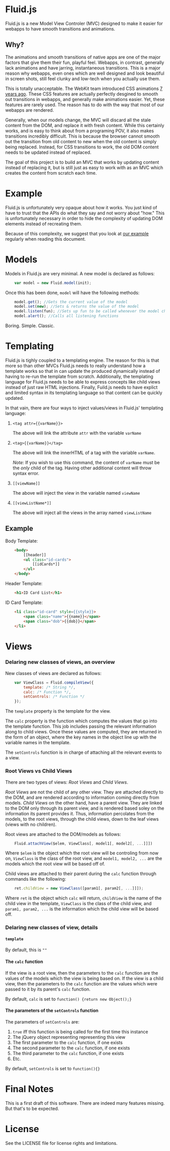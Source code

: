 Fluid.js
========

Fluid.js is a new Model View Controler (MVC) designed to make it easier for
webapps to have smooth transitions and animations.

Why?
----

The animations and smooth transitions of native apps are one of the major
factors that give them their fun, playful feel.  Webapps, in contrast,
generally lack animations and have jarring, instantaneous transitions.  This
is a major reason why webapps, even ones which are well designed and look
beautiful in screen shots, still feel clunky and low-tech when you actually
use them.

This is totally unacceptable.  The WebKit team introduced CSS animations
[7 years ago](https://www.webkit.org/blog/138/css-animation/).  These CSS
features are actually perfectly desgined to smooth out transitions in
webapps, and generally make animations easier.  Yet, these features are
rarely used.  The reason has to do with the way that most of our webapps
are rendered.

Generally, when our models change, the MVC will discard all the stale content
from the DOM, and replace it with fresh content.  While this certainly works,
and is easy to think about from a programing POV, it also makes transitions
incredibly difficult.  This is because the browser cannot smooth out the
transition from old content to new when the old content is simply being
replaced.  Instead, for CSS transitions to work, the old DOM content needs
to be updated instead of replaced.

The goal of this project is to build an MVC that works by updating content
instead of replacing it, but is still just as easy to work with as an MVC
which creates the content from scratch each time.

Example
=======

Fluid.js is unfortunately very opaque about how it works.  You just kind of
have to trust that the APIs do what they say and not worry about "how."  This
is unfortunately necessary in order to hide the complexity of updating DOM
elements instead of recreating them.

Because of this complexity, we suggest that you look at [our example]()
regularly when reading this document.

Models
======

Models in Fluid.js are very minimal.  A new model is declared as follows:
```js
	var model = new Fluid.model(init);
```

Once this has been done, `model` will have the following methods:

```js
	model.get(); //Gets the current value of the model
	model.set(new); //Sets & returns the value of the model
	model.listen(fun); //Sets up fun to be called whenever the model changes
	model.alert(); //Calls all listening functions
```

Boring.  Simple.  Classic.

Templating
==========

Fluid.js is tighly coupled to a templating engine.  The reason for this is
that more so than other MVCs Fluid.js needs to really understand how a
template works so that in can update the produced dynamically instead of
having to re-run the template from scratch.  Additionally, the templating
language for Fluid.js needs to be able to express concepts like child views
instead of just raw HTML injections.  Finally, Fuild.js needs to have explict
and limited syntax in its templating language so that content can be quickly
updated.

In that vain, there are four ways to inject values/views in Fluid.js'
templating language:

1.	`<tag attr={{varName}}>`

	The above will link the attribute `attr` with the variable `varName`

2.	`<tag>{{varName}}</tag>`

	The above will link the innerHTML of a tag with the variable `varName`.

	*Note:* If you wish to use this command, the content of `varName` must be
	the *only* child of the tag.  Having other additional content will throw
	syntax error.

3.	`[[viewName]]`

	The above will inject the view in the variable named `viewName`

4.	`[[viewListName*]]`

	The above will inject all the views in the array named `viewListName`


Example
-------

Body Template:

```html
	<body>
		[[header]]
		<ul class="id-cards">
			[[idCards*]]
		</ul>
	</body>
```

Header Template:

```html
	<h1>ID Card List</h1>
```

ID Card Template:

```html
	<li class="id-card" style={{style}}>
		<span class="name">{{name}}</span>
		<span class="dob">{{dob}}</span>
	</li>
```

Views
=====

### Delaring new classes of views, an overview

New classes of views are declared as follows:

```js
	var ViewClass = Fluid.compileView({
		template: /* String */,
		calc: /* Function */,
		setControls: /* Function */
	});
```

The `template` property is the template for the view.

The `calc` property is the function which computes the values that go into
the template function.  This job includes passing the relevant information
along to child views.  Once these values are computed, they are returned in
the form of an object, where the key names in the object line up with the
variable names in the template.

The `setControls` function is in charge of attaching all the relevant events
to a view.

### Root Views vs Child Views

There are two types of views: *Root Views* and *Child Views*.

*Root Views* are not the child of any other view.  They are attached directly
to the DOM, and are rendered according to information coming directly from
models.  *Child Views* on the other hand, have a parent view.  They are
linked to the DOM only through its parent view, and is rendered based soley
on the information its parent provides it.  Thus, information percolates
from the models, to the root views, through the child views, down to the leaf
views (views with no children).

Root views are attached to the DOM/models as follows:

```js
	Fluid.attachView($elem, ViewClass[, model1[, model2[, ...]]])
```

Where `$elem` is the object which the root view will be controling from now
on, `ViewClass` is the class of the root view, and `model1, model2, ...` are
the models which the root view will be based off of.

Child views are attached to their parent during the `calc` function through
commands like the following:

```js
	ret.childView = new ViewClass([param1[, param2[, ...]]]);
```

Where `ret` is the object which `calc` will return, `childView` is the name
of the child view in the template, `ViewClass` is the class of the child
view, and `param1, param2, ...` is the information which the child view will
be based off.

### Delaring new classes of view, details

#### `template`

By default, this is `""`

#### The `calc` function

If the view is a root view, then the parameters to the `calc` function are
the values of the models which the view is being based on.  If the view is
a child view, then the parameters to the `calc` function are the values which
were passed to it by its parent's `calc` function.

By default, `calc` is set to `function() {return new Object();}`

#### The parameters of the `setControls` function

The parameters of `setControls` are:

1. `true` iff this function is being called for the first time this instance
2. The jQuery object representing representing this view
3. The first parameter to the `calc` function, if one exists
4. The second parameter to the `calc` function, if one exists
5. The third parameter to the `calc` function, if one exists
6. Etc.

By default, `setControls` is set to `function(){}`

Final Notes
===========

This is a first draft of this software.  There are indeed many features
missing.  But that's to be expected.

License
=======

See the LICENSE file for license rights and limitations. 
